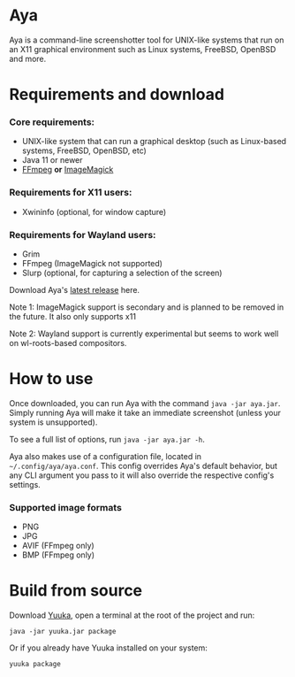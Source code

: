 # Aya
Aya is a command-line screenshotter tool for UNIX-like systems that run on an X11 graphical environment such as Linux systems, FreeBSD, OpenBSD and more.

# Requirements and download

### Core requirements:

- UNIX-like system that can run a graphical desktop (such as Linux-based systems, FreeBSD, OpenBSD, etc)
- Java 11 or newer
- [FFmpeg](https://ffmpeg.org/) **or** [ImageMagick](https://imagemagick.org/)

### Requirements for X11 users:
- Xwininfo (optional, for window capture)

### Requirements for Wayland users:
- Grim
- FFmpeg (ImageMagick not supported)
- Slurp (optional, for capturing a selection of the screen)

Download Aya's [latest release](https://github.com/spacebanana420/aya/releases) here.

Note 1: ImageMagick support is secondary and is planned to be removed in the future. It also only supports x11

Note 2: Wayland support is currently experimental but seems to work well on wl-roots-based compositors.

# How to use

Once downloaded, you can run Aya with the command `java -jar aya.jar`. Simply running Aya will make it take an immediate screenshot (unless your system is unsupported).

To see a full list of options, run `java -jar aya.jar -h`.

Aya also makes use of a configuration file, located in `~/.config/aya/aya.conf`. This config overrides Aya's default behavior, but any CLI argument you pass to it will also override the respective config's settings.

### Supported image formats
* PNG
* JPG
* AVIF (FFmpeg only)
* BMP (FFmpeg only)

# Build from source

Download [Yuuka](https://github.com/spacebanana420/yuuka), open a terminal at the root of the project and run:
```
java -jar yuuka.jar package
```

Or if you already have Yuuka installed on your system:
```
yuuka package
```
